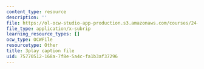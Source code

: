 ```yaml
---
content_type: resource
description: ''
file: https://ol-ocw-studio-app-production.s3.amazonaws.com/courses/24-908-creole-language-and-caribbean-identities-spring-2017/75770512168a7f8e5a4cfa1b3af37296_w-zdunIsHUU.srt
file_type: application/x-subrip
learning_resource_types: []
ocw_type: OCWFile
resourcetype: Other
title: 3play caption file
uid: 75770512-168a-7f8e-5a4c-fa1b3af37296
---
```

